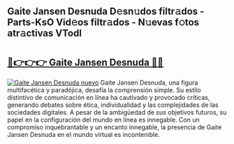 ## Gaite Jansen Desnuda D𝚎sn𝚞dos filtr𝚊dos - Parts-KsO Vid𝚎os filtr𝚊dos - N𝚞evas f𝚘tos atr𝚊ctivas VTodl

# <h2><a href="http://mb6b2qz.tromn.icu/?c=Gaite+Jansen+Desnuda">🔗👉👉👉 Gaite Jansen Desnuda 🔗🔗</a></h2>

[![Gaite Jansen Desnuda nuevo](https://i.imgur.com/pEAQMta.gif)](http://mb6b2qz.tromn.icu/?c=Gaite+Jansen+Desnuda)
Gaite Jansen Desnuda, una figura multifacética y paradójica, desafía la comprensión simple. Su estilo distintivo de comunicación en línea ha cautivado y provocado críticas, generando debates sobre ética, individualidad y las complejidades de las sociedades digitales. A pesar de la ambigüedad de sus objetivos futuros, su papel en la configuración del mundo en línea es innegable. Con un compromiso inquebrantable y un encanto innegable, la presencia de Gaite Jansen Desnuda en el mundo virtual es incontenible.
